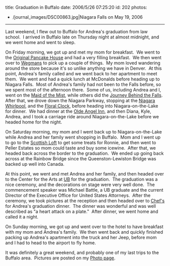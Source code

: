 title: Graduation in Buffalo
date: 2006/5/26 07:25:20
id: 202
photos:
- /journal_images/DSC00863.jpg|Niagara Falls on May 19, 2006
---
Last weekend, I flew out to Buffalo for Andrea's graduation from law school.  I arrived in Buffalo late on Thursday night at almost midnight, and we went home and went to sleep.

On Friday morning, we got up and met my mom for breakfast.  We went to the [Original Pancake House](http://www.insiderpages.com/profiles/OriginalPancakeHouse-aPUrmSP5Tq_aL7sTimhH3w/) and had a very filling breakfast.  We then went over to [Wegmans](http://www.wegmans.com/) to pick up a couple of things.  My mom loved wandering around the store because it's so unlike anything we have in Denver.  At this point, Andrea's family called and we went back to her apartment to meet them.  We went and had a quick lunch at McDonalds before heading up to Niagara Falls.  Most of Andrea's family had not been to the Falls before, so we spent most of the afternoon there.  Some of us, including Andrea and I, went on the [Maid of the Mist](http://www.maidofthemist.com/), while others did the [Journey Behind the Falls](http://www.niagaraparks.com/nfgg/behindthefalls.php).  After that, we drove down the Niagara Parkway, stopping at the [Niagara Whirlpool](http://www.niagaraparks.com/nfgg/aerocar.php), and the [Floral Clock](http://www.niagaraparks.com/nature/floralclock.php), before heading into Niagara-on-the-Lake for dinner.  We had dinner at the [Olde Angel Inn](http://www.angel-inn.com/), and then Diana, Kyle, Andrea, and I took a carriage ride around Niagara-on-the-Lake before we headed home for the night.

On Saturday morning, my mom and I went back up to Niagara-on-the-Lake while Andrea and her family went shopping in Buffalo.  Mom and I went up to go to the [Scottish Loft](http://www.scottishloft.com/) to get some treats for Ronnie, and then went to Peller Estates so mom could taste and buy some icewine.  After that, we headed back across the border to the graduation.  We ended up going back across at the Rainbow Bridge since the Queenston-Lewiston Bridge was backed up well into Canada. 

At this point, we went and met Andrea and her family, and then headed over to the Center for the Arts at [UB](http://www.law.buffalo.edu/) for the graduation.  The graduation was a nice ceremony, and the decorations on stage were very well done.  The commencement speaker was Michael Battle, a UB graduate and the current Director of the Executive Office for United States Attorneys.  After the ceremony, we took pictures at the reception and then headed over to [Chef's](http://www.ilovechefs.com/) for Andrea's graduation dinner.  The dinner was wonderful and was well described as "a heart attack on a plate."  After dinner, we went home and called it a night.

On Sunday morning, we got up and went over to the hotel to have breakfast with my mom and Andrea's family.  We then went back and quickly finished packing up Andrea's apartment into the truck and her Jeep, before mom and I had to head to the airport to fly home.

It was definitely a great weekend, and probably one of my last trips to the Buffalo area.  Pictures are posted on my [Photo page](/edit/Photo.aspx).